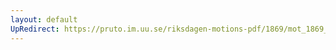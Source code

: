```yaml
---
layout: default
UpRedirect: https://pruto.im.uu.se/riksdagen-motions-pdf/1869/mot_1869__fk__21/mot_1869__fk__21-002.pdf
---
```

